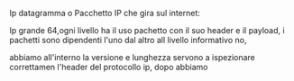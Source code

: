 Ip datagramma o Pacchetto IP che gira sul internet:

Ip grande 64,ogni livello ha il uso pachetto con il suo header e il payload, i pachetti sono dipendenti l'uno dal altro all livello informativo no, 

abbiamo all'interno la versione e lunghezza servono a ispezionare correttamen l'header del protocollo ip, dopo abbiamo 
